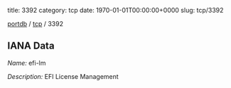 title: 3392
category: tcp
date: 1970-01-01T00:00:00+0000
slug: tcp/3392

[portdb](/) / [tcp](/category/tcp.html) / 3392


## IANA Data

_Name:_ efi-lm

_Description:_ EFI License Management


